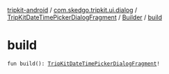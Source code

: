 [tripkit-android](../../../index.md) / [com.skedgo.tripkit.ui.dialog](../../index.md) / [TripKitDateTimePickerDialogFragment](../index.md) / [Builder](index.md) / [build](./build.md)

# build

`fun build(): `[`TripKitDateTimePickerDialogFragment`](../index.md)`!`